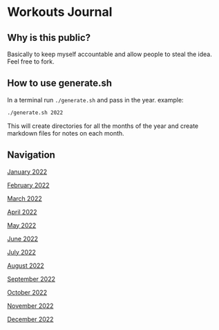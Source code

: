 # Workouts Journal

## Why is this public?

Basically to keep myself accountable and allow people to steal the idea. Feel free to fork.

## How to use generate.sh

In a terminal run `./generate.sh` and pass in the year. example:

``` sh
./generate.sh 2022
```

This will create directories for all the months of the year and create markdown files for notes on each month.

## Navigation

[January 2022](January2022)

[February 2022](February2022)

[March 2022](March2022)

[April 2022](April2022)

[May 2022](May2022)

[June 2022](June2022)

[July 2022](July2022)

[August 2022](August2022)

[September 2022](September2022)

[October 2022](October2022)

[November 2022](November2022)

[December 2022](December2022)
